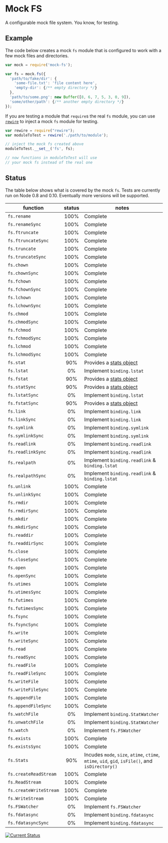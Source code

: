 # Mock FS

A configurable mock file system.  You know, for testing.

## Example

The code below creates a mock `fs` module that is configured to work with a few mock files and directories.

```js
var mock = require('mock-fs');

var fs = mock.fs({
  'path/to/fake/dir': {
    'some-file.txt': 'file content here',
    'empty-dir': {/** empty directory */}
  },
  'path/to/some.png': new Buffer([8, 6, 7, 5, 3, 0, 9]),
  'some/other/path': {/** another empty directory */}
});
```

If you are testing a module that `require`s the real `fs` module, you can use [`rewire`](https://npmjs.org/package/rewire) to inject a mock `fs` module for testing.

```js
var rewire = require("rewire");
var moduleToTest = rewire('./path/to/module');

// inject the mock fs created above
moduleToTest.__set__('fs', fs);

// now functions in moduleToTest will use
// your mock fs instead of the real one
```

## Status

The table below shows what is covered by the mock `fs`.  Tests are currently run on Node 0.8 and 0.10.  Eventually more versions will be supported.

| function               | status | notes    |
|------------------------|:------:|----------|
| `fs.rename`            |   100% | Complete |
| `fs.renameSync`        |   100% | Complete |
| `fs.ftruncate`         |   100% | Complete |
| `fs.ftruncateSync`     |   100% | Complete |
| `fs.truncate`          |   100% | Complete |
| `fs.truncateSync`      |   100% | Complete |
| `fs.chown`             |   100% | Complete |
| `fs.chownSync`         |   100% | Complete |
| `fs.fchown`            |   100% | Complete |
| `fs.fchownSync`        |   100% | Complete |
| `fs.lchown`            |   100% | Complete |
| `fs.lchownSync`        |   100% | Complete |
| `fs.chmod`             |   100% | Complete |
| `fs.chmodSync`         |   100% | Complete |
| `fs.fchmod`            |   100% | Complete |
| `fs.fchmodSync`        |   100% | Complete |
| `fs.lchmod`            |   100% | Complete |
| `fs.lchmodSync`        |   100% | Complete |
| `fs.stat`              |    90% | Provides a [stats object](#Stats) |
| `fs.lstat`             |     0% | Implement `binding.lstat` |
| `fs.fstat`             |    90% | Provides a [stats object](#Stats) |
| `fs.statSync`          |    90% | Provides a [stats object](#Stats) |
| `fs.lstatSync`         |     0% | Implement `binding.lstat` |
| `fs.fstatSync`         |    90% | Provides a [stats object](#Stats) |
| `fs.link`              |     0% | Implement `binding.link` |
| `fs.linkSync`          |     0% | Implement `binding.link` |
| `fs.symlink`           |     0% | Implement `binding.symlink` |
| `fs.symlinkSync`       |     0% | Implement `binding.symlink` |
| `fs.readlink`          |     0% | Implement `binding.readlink` |
| `fs.readlinkSync`      |     0% | Implement `binding.readlink` |
| `fs.realpath`          |     0% | Implement `binding.readlink` & `binding.lstat` |
| `fs.realpathSync`      |     0% | Implement `binding.readlink` & `binding.lstat` |
| `fs.unlink`            |   100% | Complete |
| `fs.unlinkSync`        |   100% | Complete |
| `fs.rmdir`             |   100% | Complete |
| `fs.rmdirSync`         |   100% | Complete |
| `fs.mkdir`             |   100% | Complete |
| `fs.mkdirSync`         |   100% | Complete |
| `fs.readdir`           |   100% | Complete |
| `fs.readdirSync`       |   100% | Complete |
| `fs.close`             |   100% | Complete |
| `fs.closeSync`         |   100% | Complete |
| `fs.open`              |   100% | Complete |
| `fs.openSync`          |   100% | Complete |
| `fs.utimes`            |   100% | Complete |
| `fs.utimesSync`        |   100% | Complete |
| `fs.futimes`           |   100% | Complete |
| `fs.futimesSync`       |   100% | Complete |
| `fs.fsync`             |   100% | Complete |
| `fs.fsyncSync`         |   100% | Complete |
| `fs.write`             |   100% | Complete |
| `fs.writeSync`         |   100% | Complete |
| `fs.read`              |   100% | Complete |
| `fs.readSync`          |   100% | Complete |
| `fs.readFile`          |   100% | Complete |
| `fs.readFileSync`      |   100% | Complete |
| `fs.writeFile`         |   100% | Complete |
| `fs.writeFileSync`     |   100% | Complete |
| `fs.appendFile`        |   100% | Complete |
| `fs.appendFileSync`    |   100% | Complete |
| `fs.watchFile`         |     0% | Implement `binding.StatWatcher` |
| `fs.unwatchFile`       |     0% | Implement `binding.StatWatcher` |
| `fs.watch`             |     0% | Implement `fs.FSWatcher` |
| `fs.exists`            |   100% | Complete |
| `fs.existsSync`        |   100% | Complete |
| `fs.Stats`             |    90% | <a name='Stats'></a>Incudes `mode`, `size`, `atime`, `ctime`, `mtime`, `uid`, `gid`, `isFile()`, and `isDirectory()` |
| `fs.createReadStream`  |   100% | Complete |
| `fs.ReadStream`        |   100% | Complete |
| `fs.createWriteStream` |   100% | Complete |
| `fs.WriteStream`       |   100% | Complete |
| `fs.FSWatcher`         |     0% | Implement `fs.FSWatcher` |
| `fs.fdatasync`         |     0% | Implement `binding.fdatasync` |
| `fs.fdatasyncSync`     |     0% | Implement `binding.fdatasync` |

[![Current Status](https://secure.travis-ci.org/tschaub/mock-fs.png?branch=master)](https://travis-ci.org/tschaub/mock-fs)
